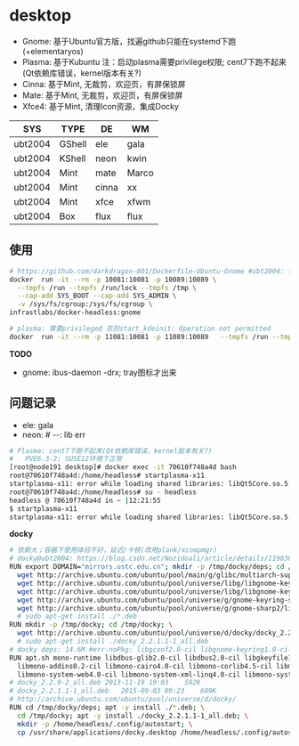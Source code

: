 # desktop

- Gnome: 基于Ubuntu官方版，找遍github只能在systemd下跑 (+elementaryos)
- Plasma: 基于Kubuntu 注：启动plasma需要privilege权限; cent7下跑不起来(Qt依赖库错误，kernel版本有关?)
- Cinna: 基于Mint, 无裁剪，欢迎页，有屏保锁屏
- Mate: 基于Mint, 无裁剪，欢迎页，有屏保锁屏
- Xfce4: 基于Mint, 清理Icon资源，集成Docky

SYS|TYPE|DE|WM
---|---|---|---
ubt2004|GShell|ele|gala
ubt2004|KShell|neon|kwin
ubt2004|Mint|mate|Marco
ubt2004|Mint|cinna|xx
ubt2004|Mint|xfce|xfwm
ubt2004|Box|flux|flux


## 使用

```bash
# https://github.com/darkdragon-001/Dockerfile-Ubuntu-Gnome #ubt2004: fks 57, star 16
docker  run -it --rm -p 10081:10081 -p 10089:10089 \
  --tmpfs /run --tmpfs /run/lock --tmpfs /tmp \
  --cap-add SYS_BOOT --cap-add SYS_ADMIN \
  -v /sys/fs/cgroup:/sys/fs/cgroup \
infrastlabs/docker-headless:gnome

# plasma: 需要privileged 否则start_kdeinit: Operation not permitted
docker  run -it --rm -p 11081:10081 -p 11089:10089   --tmpfs /run --tmpfs /run/lock --tmpfs /tmp   --privileged   -v /sys/fs/cgroup:/sys/fs/cgroup infrastlabs/docker-headless:plas
```

**TODO**

- gnome: ibus-daemon -drx; tray图标才出来

## 问题记录

- ele: gala
- neon: # --: lib err

```bash
# Plasma: cent7下跑不起来(Qt依赖库错误，kernel版本有关?)
#   PVE6.3-2; SUSE12环境下正常
[root@node191 desktop]# docker exec -it 70610f748a4d bash
root@70610f748a4d:/home/headless# startplasma-x11 
startplasma-x11: error while loading shared libraries: libQt5Core.so.5: cannot open shared object file: No such file or directory
root@70610f748a4d:/home/headless# su - headless
headless @ 70610f748a4d in ~ |12:21:55  
$ startplasma-x11
startplasma-x11: error while loading shared libraries: libQt5Core.so.5: cannot open shared object file: No such file or directory
```

**docky**

```bash
# 依赖大；容器下使用体验不好，延迟/卡顿(改用plank/xcompmgr)
# docky@ubt2004: https://blog.csdn.net/Nozidoali/article/details/119838043
RUN export DOMAIN="mirrors.ustc.edu.cn"; mkdir -p /tmp/docky/deps; cd /tmp/docky/deps; \
  wget http://archive.ubuntu.com/ubuntu/pool/main/g/glibc/multiarch-support_2.27-3ubuntu1_amd64.deb; \
  wget http://archive.ubuntu.com/ubuntu/pool/universe/libg/libgnome-keyring/libgnome-keyring-common_3.12.0-1build1_all.deb; \
  wget http://archive.ubuntu.com/ubuntu/pool/universe/libg/libgnome-keyring/libgnome-keyring0_3.12.0-1build1_amd64.deb; \
  wget http://archive.ubuntu.com/ubuntu/pool/universe/g/gnome-keyring-sharp/libgnome-keyring1.0-cil_1.0.0-5_amd64.deb; \
  wget http://archive.ubuntu.com/ubuntu/pool/universe/g/gnome-sharp2/libgconf2.0-cil_2.24.2-4_all.deb;
  # sudo apt-get install ./*.deb
RUN mkdir -p /tmp/docky; cd /tmp/docky; \
  wget http://archive.ubuntu.com/ubuntu/pool/universe/d/docky/docky_2.2.1.1-1_all.deb;
  # sudo apt-get install ./docky_2.2.1.1-1_all.deb
# docky deps: 14.6M #err-noPkg: libgconf2.0-cil libgnome-keyring1.0-cil  #nonSysd-run-err: DBus not find.
RUN apt.sh mono-runtime libdbus-glib2.0-cil libdbus2.0-cil libgkeyfile1.0-cil libglib2.0-cil libgtk2.0-cil \
  libmono-addins0.2-cil libmono-cairo4.0-cil libmono-corlib4.5-cil libmono-posix4.0-cil libmono-sharpzip4.84-cil libmono-system-core4.0-cil \
  libmono-system-web4.0-cil libmono-system-xml-linq4.0-cil libmono-system-xml4.0-cil libmono-system4.0-cil libnotify0.4-cil libwnck22 gconf2
# docky_2.2.0-2_all.deb	2013-11-19 19:03 	592K
# docky_2.2.1.1-1_all.deb	2015-09-03 09:23 	609K
# http://archive.ubuntu.com/ubuntu/pool/universe/d/docky/
RUN cd /tmp/docky/deps; apt -y install ./*.deb; \
  cd /tmp/docky; apt -y install ./docky_2.2.1.1-1_all.deb; \
  mkdir -p /home/headless/.config/autostart; \
  cp /usr/share/applications/docky.desktop /home/headless/.config/autostart/

```